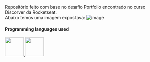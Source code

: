 Repositório feito com base no desafio Portfolio encontrado no curso Discorver da Rocketseat.
<br>
Abaixo temos uma imagem expositava:
![image](https://user-images.githubusercontent.com/102265187/194764849-7b0fd103-18e3-4ab4-abab-16f2f282d35b.png)
#### Programming languages used
<div>
      <a href="https://github.com/raulrodmo">
            <img id="html" src="https://cdn-icons-png.flaticon.com/512/1051/1051277.png" width="60" height="60"/>
            <img id="css" src="https://cdn-icons-png.flaticon.com/512/732/732190.png" width="60" height="60"/>
</div>
